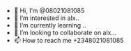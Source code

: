 - 👋 Hi, I’m @08021081085
- 👀 I’m interested in alx..
- 🌱 I’m currently learning ..
- 💞️ I’m looking to collaborate on alx...
- 📫 How to reach me +2348021081085

<!---
08021081085/08021081085 is a ✨ special ✨ repository because its `README.md` (this file) appears on your GitHub profile.
You can click the Preview link to take a look at your changes.
--->
